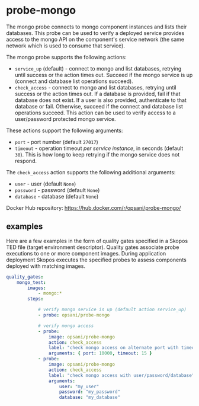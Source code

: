 # probe-mongo
The mongo probe connects to mongo component instances and lists their databases.  This probe can be used to verify a deployed service provides access to the mongo API on the component's service network (the same network which is used to consume that service).

The mongo probe supports the following actions:

* `service_up` (default) - connect to mongo and list databases, retrying until success or the action times out.  Succeed if the mongo service is up (connect and database list operations succeed).
* `check_access` - connect to mongo and list databases, retrying until success or the action times out.  If a database is provided, fail if that database does not exist.  If a user is also provided, authenticate to that database or fail.  Otherwise, succeed if the connect and database list operations succeed.  This action can be used to verify access to a user/password protected mongo service.

These actions support the following arguments:

* `port` - port number (default `27017`)
* `timeout` - operation timeout *per service instance*, in seconds (default `30`).  This is how long to keep retrying if the mongo service does not respond.

The `check_access` action supports the following additional arguments:

* `user` - user (default `None`)
* `password` - password (default `None`)
* `database` - database (default `None`)

Docker Hub repository:  <https://hub.docker.com/r/opsani/probe-mongo/>

## examples

Here are a few examples in the form of quality gates specified in a Skopos TED file (target environment descriptor).  Quality gates associate probe executions to one or more component images.  During application deployment Skopos executes the specified probes to assess components deployed with matching images.

```yaml
quality_gates:
    mongo_test:
        images:
            - mongo:*
        steps:

            # verify mongo service is up (default action service_up)
            - probe: opsani/probe-mongo

            # verify mongo access
            - probe:
                image: opsani/probe-mongo
                action: check_access
                label: "check mongo access on alternate port with timeout"
                arguments: { port: 10000, timeout: 15 }
            - probe:
                image: opsani/probe-mongo
                action: check_access
                label: "check mongo access with user/password/database"
                arguments:
                    user: "my_user"
                    password: "my_password"
                    database: "my_database"
```
